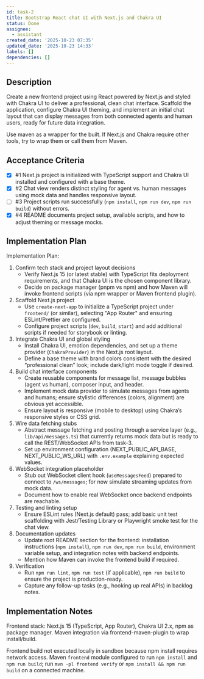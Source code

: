 ```yaml
---
id: task-2
title: Bootstrap React chat UI with Next.js and Chakra UI
status: Done
assignee:
  - assistant
created_date: '2025-10-23 07:35'
updated_date: '2025-10-23 14:33'
labels: []
dependencies: []
---
```


## Description

<!-- SECTION:DESCRIPTION:BEGIN -->
Create a new frontend project using React powered by Next.js and styled with Chakra UI to deliver a professional, clean chat interface. Scaffold the application, configure Chakra UI theming, and implement an initial chat layout that can display messages from both connected agents and human users, ready for future data integration.

Use maven as a wrapper for the built. If Next.js and Chakra require other tools, try to wrap them or call them from Maven.
<!-- SECTION:DESCRIPTION:END -->

## Acceptance Criteria
<!-- AC:BEGIN -->
- [x] #1 Next.js project is initialized with TypeScript support and Chakra UI installed and configured with a base theme.
- [x] #2 Chat view renders distinct styling for agent vs. human messages using mock data and handles responsive layout.
- [ ] #3 Project scripts run successfully (`npm install`, `npm run dev`, `npm run build`) without errors.
- [x] #4 README documents project setup, available scripts, and how to adjust theming or message mocks.
<!-- AC:END -->

## Implementation Plan

<!-- SECTION:PLAN:BEGIN -->
Implementation Plan:
1. Confirm tech stack and project layout decisions
   - Verify Next.js 15 (or latest stable) with TypeScript fits deployment requirements, and that Chakra UI is the chosen component library.
   - Decide on package manager (pnpm vs npm) and how Maven will invoke frontend scripts (via npm wrapper or Maven frontend plugin).
2. Scaffold Next.js project
   - Use `create-next-app` to initialize a TypeScript project under `frontend/` (or similar), selecting "App Router" and ensuring ESLint/Prettier are configured.
   - Configure project scripts (`dev`, `build`, `start`) and add additional scripts if needed for storybook or linting.
3. Integrate Chakra UI and global styling
   - Install Chakra UI, emotion dependencies, and set up a theme provider (`ChakraProvider`) in the Next.js root layout.
   - Define a base theme with brand colors consistent with the desired “professional clean” look; include dark/light mode toggle if desired.
4. Build chat interface components
   - Create reusable components for message list, message bubbles (agent vs human), composer input, and header.
   - Implement mock data provider to simulate messages from agents and humans; ensure stylistic differences (colors, alignment) are obvious yet accessible.
   - Ensure layout is responsive (mobile to desktop) using Chakra’s responsive styles or CSS grid.
5. Wire data fetching stubs
   - Abstract message fetching and posting through a service layer (e.g., `lib/api/messages.ts`) that currently returns mock data but is ready to call the REST/WebSocket APIs from task-3.
   - Set up environment configuration (NEXT_PUBLIC_API_BASE, NEXT_PUBLIC_WS_URL) with `.env.example` explaining expected values.
6. WebSocket integration placeholder
   - Stub out WebSocket client hook (`useMessagesFeed`) prepared to connect to `/ws/messages`; for now simulate streaming updates from mock data.
   - Document how to enable real WebSocket once backend endpoints are reachable.
7. Testing and linting setup
   - Ensure ESLint rules (Next.js default) pass; add basic unit test scaffolding with Jest/Testing Library or Playwright smoke test for the chat view.
8. Documentation updates
   - Update root README section for the frontend: installation instructions (`npm install`), `npm run dev`, `npm run build`, environment variable setup, and integration notes with backend endpoints.
   - Mention how Maven can invoke the frontend build if required.
9. Verification
   - Run `npm run lint`, `npm run test` (if applicable), `npm run build` to ensure the project is production-ready.
   - Capture any follow-up tasks (e.g., hooking up real APIs) in backlog notes.
<!-- SECTION:PLAN:END -->

## Implementation Notes

<!-- SECTION:NOTES:BEGIN -->
Frontend stack: Next.js 15 (TypeScript, App Router), Chakra UI 2.x, npm as package manager. Maven integration via frontend-maven-plugin to wrap install/build.

Frontend build not executed locally in sandbox because npm install requires network access. Maven `frontend` module configured to run `npm install` and `npm run build`; run `mvn -pl frontend verify` or `npm install && npm run build` on a connected machine.
<!-- SECTION:NOTES:END -->
